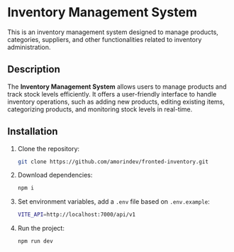 # Inventory Management System

This is an inventory management system designed to manage products, categories, suppliers, and other functionalities related to inventory administration.

## Description

The **Inventory Management System** allows users to manage products and track stock levels efficiently. It offers a user-friendly interface to handle inventory operations, such as adding new products, editing existing items, categorizing products, and monitoring stock levels in real-time.

## Installation

1. Clone the repository:

    ```bash
    git clone https://github.com/amorindev/fronted-inventory.git
    ```

2. Download dependencies:

    ```bash
    npm i
    ```

3. Set environment variables, add a `.env` file based on `.env.example`:

    ```bash
    VITE_API=http://localhost:7000/api/v1
    ```

4. Run the project:

    ```bash
    npm run dev
    ```
